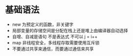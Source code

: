 # 基础语法

- new 为预定义的函数，非关键字
- 局部变量的存储空间是分配在栈上还是堆上由编译器自动选择
- 自增、自减是语句 不是表达式 不可以 j = i++
- map 非线程安全，多线程存取需要使用互斥锁
- 不要通过共享来通信，而要通过通信来共享